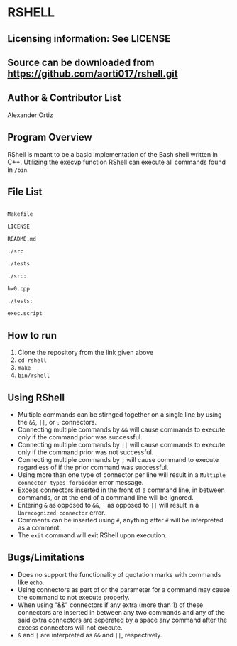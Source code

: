 RSHELL
==========

Licensing information: See LICENSE
---
Source can be downloaded from https://github.com/aorti017/rshell.git
---

Author & Contributor List
----------
Alexander Ortiz

Program Overview
---------
RShell is meant to be a basic implementation of the Bash shell written in C++. Utilizing the execvp function RShell can execute all commands found in ```/bin```.

File List
----------
```

Makefile

LICENSE

README.md

./src

./tests
```
```
./src:

hw0.cpp
```
```
./tests:

exec.script
```

How to run
----------

1. Clone the repository from the link given above
2. ```cd rshell```
3. ```make```
4. ```bin/rshell```

Using RShell
---------
* Multiple commands can be stirnged together on a single line by using the ```&&```, ```||```, or ```;``` connectors.
* Connecting multiple commands by ```&&``` will cause commands to execute only if the command prior was successful.
* Connecting multiple commands by ```||``` will cause commands to execute only if the command prior was not successful.
* Connecting multiple commands by ```;``` will cause command to execute regardless of if the prior command was successful.
* Using more than one type of connector per line will result in a ```Multiple connector types forbidden``` error message.
* Excess connectors inserted in the front of a command line, in between commands, or at the end of a command line will be ignored.
* Entering ```&``` as opposed to ```&&```, ```|``` as opposed to ```||``` will result in a ```Unrecognized connector``` error.
* Comments can be inserted using ```#```, anything after ```#``` will be interpreted as a comment.
* The ```exit``` command will exit RShell upon execution.

Bugs/Limitations
---------
* Does no support the functionality of quotation marks with commands like ```echo```.
* Using connectors as part of or the parameter for a command may cause the command to not execute properly.
* When using "&&" connectors if any extra (more than 1) of these connectors are inserted in between any two commands and any of the said extra connectors are seperated by a space any command after the excess connectors will not execute.
* ```&``` and ```|``` are interpreted as ```&&``` and ```||```, respectively.
